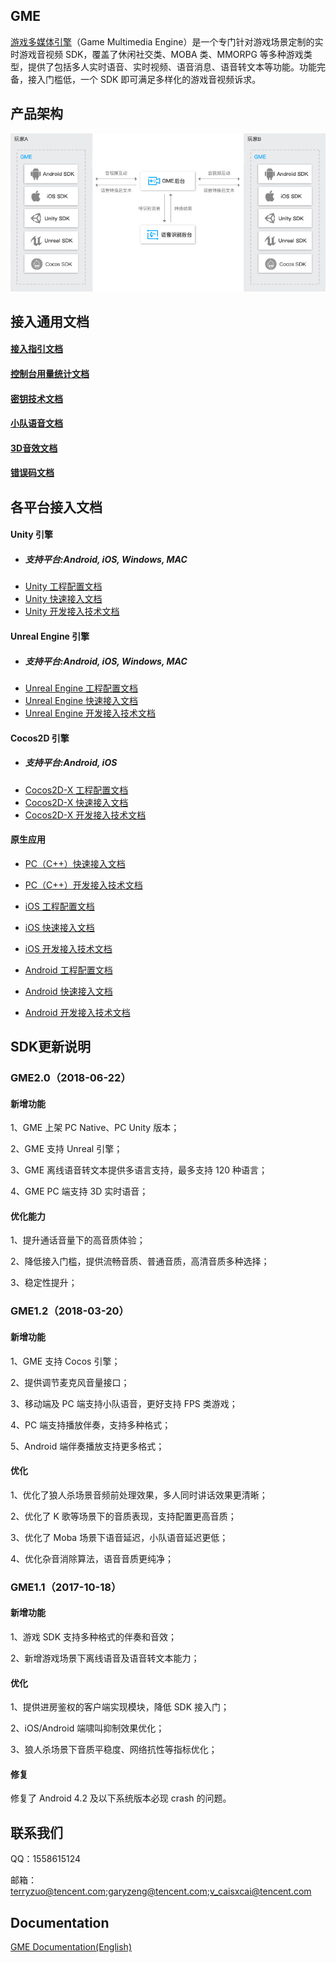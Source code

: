 ## GME
[游戏多媒体引擎](https://cloud.tencent.com/product/tmg?idx=1)（Game Multimedia Engine）是一个专门针对游戏场景定制的实时游戏音视频 SDK，覆盖了休闲社交类、MOBA 类、MMORPG 等多种游戏类型，提供了包括多人实时语音、实时视频、语音消息、语音转文本等功能。功能完备，接入门槛低，一个 SDK 即可满足多样化的游戏音视频诉求。

## 产品架构
![image](Image/d.png)




## 接入通用文档
#### [接入指引文档](https://github.com/TencentMediaLab/GME/blob/master/GME%20Introduction.md)
#### [控制台用量统计文档](https://github.com/TencentMediaLab/GME/blob/master/GME%20Introduction.md#%E6%8E%A7%E5%88%B6%E5%8F%B0%E7%94%A8%E9%87%8F%E7%BB%9F%E8%AE%A1%E4%BD%BF%E7%94%A8)
#### [密钥技术文档](https://github.com/TencentMediaLab/GME/blob/master/GME%20Developer%20Manual/GME%20Key%20Manual.md)
#### [小队语音文档](https://github.com/TencentMediaLab/GME/blob/master/GME%20Developer%20Manual/GME%20TeamAudio%20Manual.md)
#### [3D音效文档](https://github.com/TencentMediaLab/GME/blob/master/GME%20Developer%20Manual/GME%20Spatializer%20Manual.md)
#### [错误码文档](https://github.com/TencentMediaLab/GME/blob/master/GME%20Developer%20Manual/GME%20Error%20Code.md)

## 各平台接入文档

#### Unity 引擎
- ##### *支持平台:Android, iOS, Windows, MAC*
- [Unity 工程配置文档](https://github.com/TencentMediaLab/GME/blob/master/GME%20Developer%20Manual/Unity%20Developer%20Manual/Unity%20SDK%20Project%20Configuration.md)
- [Unity 快速接入文档](https://github.com/TencentMediaLab/GME/blob/master/GME%20Developer%20Manual/Unity%20Developer%20Manual/Unity%20SDK%20Developer%20Quick%20Start.md)
- [Unity 开发接入技术文档](https://github.com/TencentMediaLab/GME/blob/master/GME%20Developer%20Manual/Unity%20Developer%20Manual/Unity%20SDK%20Developer%20Manual.md)

#### Unreal Engine 引擎
- ##### *支持平台:Android, iOS, Windows, MAC*
- [Unreal Engine 工程配置文档](https://github.com/TencentMediaLab/GME/blob/master/GME%20Developer%20Manual/Unreal%20Engine%20Developer%20Manual/Unreal%20Engine%20SDK%20Project%20Configuration.md)
- [Unreal Engine 快速接入文档](https://github.com/TencentMediaLab/GME/blob/master/GME%20Developer%20Manual/Unreal%20Engine%20Developer%20Manual/Unreal%20SDK%20Developer%20Quick%20Start.md)
- [Unreal Engine 开发接入技术文档](https://github.com/TencentMediaLab/GME/blob/master/GME%20Developer%20Manual/Unreal%20Engine%20Developer%20Manual/Unreal%20Engine%20SDK%20Developer%20Manual.md)

#### Cocos2D 引擎
- ##### *支持平台:Android, iOS*
- [Cocos2D-X 工程配置文档](https://github.com/TencentMediaLab/GME/blob/master/GME%20Developer%20Manual/Cocos2D-X%20Developer%20Manual/Cocos2d%20SDK%20Project%20Configuration.md)
- [Cocos2D-X 快速接入文档](https://github.com/TencentMediaLab/GME/blob/master/GME%20Developer%20Manual/Cocos2D-X%20Developer%20Manual/Cocos2d%20SDK%20Developer%20Quick%20Start.md)
- [Cocos2D-X 开发接入技术文档](https://github.com/TencentMediaLab/GME/blob/master/GME%20Developer%20Manual/Cocos2D-X%20Developer%20Manual/Cocos2d%20SDK%20Developer%20Manual.md)

#### 原生应用
- [PC（C++）快速接入文档](https://github.com/TencentMediaLab/GME/blob/master/GME%20Developer%20Manual/Windows%20Developer%20Manual/C%2B%2B%20SDK%20Developer%20Quick%20Start.md)

- [PC（C++）开发接入技术文档](https://github.com/TencentMediaLab/GME/blob/master/GME%20Developer%20Manual/Windows%20Developer%20Manual/C%2B%2B%20SDK%20Developer%20Manual.md)

- [iOS 工程配置文档](https://github.com/TencentMediaLab/GME/blob/master/GME%20Developer%20Manual/iOS%20Developer%20Manual/iOS%20SDK%20Project%20Configuration.md)

- [iOS 快速接入文档](https://github.com/TencentMediaLab/GME/blob/master/GME%20Developer%20Manual/iOS%20Developer%20Manual/iOS%20SDK%20Developer%20Quick%20Start.md)

- [iOS 开发接入技术文档](https://github.com/TencentMediaLab/GME/blob/master/GME%20Developer%20Manual/iOS%20Developer%20Manual/iOS%20SDK%20Developer%20Manual.md)

- [Android 工程配置文档](https://github.com/TencentMediaLab/GME/blob/master/GME%20Developer%20Manual/Android%20Developer%20Manual/Android%20SDK%20Project%20Configuration.md)

- [Android 快速接入文档](https://github.com/TencentMediaLab/GME/blob/master/GME%20Developer%20Manual/Android%20Developer%20Manual/Android%20SDK%20Developer%20Quick%20Start.md)

- [Android 开发接入技术文档](https://github.com/TencentMediaLab/GME/blob/master/GME%20Developer%20Manual/Android%20Developer%20Manual/Android%20SDK%20Developer%20Manual.md)



## SDK更新说明
### GME2.0（2018-06-22）
#### 新增功能
1、GME 上架 PC Native、PC Unity 版本；

2、GME 支持 Unreal 引擎；

3、GME 离线语音转文本提供多语言支持，最多支持 120 种语言；

4、GME PC 端支持 3D 实时语音；

#### 优化能力
1、提升通话音量下的高音质体验；

2、降低接入门槛，提供流畅音质、普通音质，高清音质多种选择；

3、稳定性提升；

### GME1.2（2018-03-20）
#### 新增功能
1、GME 支持 Cocos 引擎；

2、提供调节麦克风音量接口；

3、移动端及 PC 端支持小队语音，更好支持 FPS 类游戏；

4、PC 端支持播放伴奏，支持多种格式；

5、Android 端伴奏播放支持更多格式；
#### 优化
 1、优化了狼人杀场景音频前处理效果，多人同时讲话效果更清晰；

 2、优化了 K 歌等场景下的音质表现，支持配置更高音质；

 3、优化了 Moba 场景下语音延迟，小队语音延迟更低；

 4、优化杂音消除算法，语音音质更纯净；

### GME1.1（2017-10-18）
#### 新增功能
1、游戏 SDK 支持多种格式的伴奏和音效；

2、新增游戏场景下离线语音及语音转文本能力；

#### 优化
1、提供进房鉴权的客户端实现模块，降低 SDK 接入门；

2、iOS/Android 端啸叫抑制效果优化；

3、狼人杀场景下音质平稳度、网络抗性等指标优化；
#### 修复
修复了 Android 4.2 及以下系统版本必现 crash 的问题。


## 联系我们
QQ：1558615124

邮箱：terryzuo@tencent.com;garyzeng@tencent.com;v_caisxcai@tencent.com

## Documentation
[GME Documentation(English)](https://github.com/TencentMediaLab/GME/blob/master/README_intl.md)